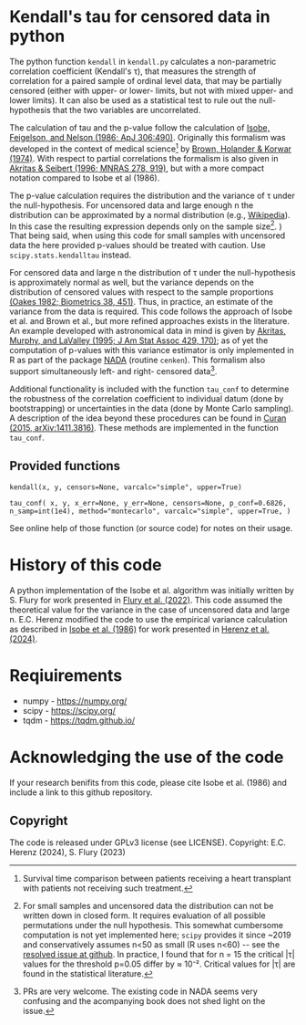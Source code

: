 # Kendall's tau for censored data in python

The python function `kendall` in `kendall.py` calculates a non-parametric correlation
coefficient (Kendall's τ), that measures the strength of correlation for a paired sample
of ordinal level data, that may be partially censored (either with upper- or lower-
limits, but not with mixed upper- and lower limits).  It can also be used as a
statistical test to rule out the null-hypothesis that the two variables are
uncorrelated.
  
The calculation of tau and the p-value follow the calculation of [Isobe, Feigelson, and
Nelson (1986; ApJ 306:490)][1].  Originally this formalism was developed in the context
of medical science[^1] by [Brown, Holander & Korwar (1974)][3].  With respect to
partial correlations the formalism is also given in [Akritas & Seibert (1996; MNRAS
278, 919)][2], but with a more compact notation compared to Isobe et al (1986).

The p-value calculation requires the distribution and the variance of τ under the null-hypothesis.  For uncensored data and large enough n the distribution can be approximated by a normal distribution (e.g., [Wikipedia][4]).  In this case the resulting expression depends only on the sample size[^2].  )
That being said, when using this code for small samples with uncensored data the here provided p-values should be treated with caution.  Use `scipy.stats.kendalltau` instead.

For censored data and large n the distribution of τ under the null-hypothesis is approximately normal as well, but the variance depends on the distribution of censored values with respect to the sample proportions [(Oakes 1982; Biometrics 38, 451)][5].  Thus, in practice, an estimate of the variance from the data is required.  This code follows the approach of Isobe et al. and Brown et al., but more refined approaches exists in the literature.  An example developed with astronomical data in mind is given by [Akritas, Murphy, and LaValley (1995; J Am Stat Assoc 429, 170)][6]; as of yet the computation of p-values with this variance estimator is only implemented in R as part of the package [NADA][NADA] (routine `cenken`).  This formalism also support simultaneously left- and right- censored data[^3].

[1]: https://doi.org/10.1086/164359
[2]: https://doi.org/10.1093/mnras/278.4.919
[3]: https://ntrl.ntis.gov/NTRL/dashboard/searchResults/titleDetail/AD767617.xhtml
[4]: https://en.wikipedia.org/wiki/Kendall_rank_correlation_coefficient#Hypothesis_test
[5]: https://doi.org/10.2307/2530458
[6]: https://doi.org/10.1080/01621459.1995.10476499
[gh]: https://github.com/scipy/scipy/issues/8456
[NADA]: https://www.rdocumentation.org/packages/NADA/

[^1]: Survival time comparison between patients receiving a heart transplant with patients not receiving such treatment.
[^2]: For small samples and uncensored data the distribution can not be written down in closed form.  It requires evaluation of all possible permutations under the null hypothesis.  This somewhat cumbersome computation is not yet implemented here; `scipy` provides it since ~2019 and conservatively assumes n<50 as small (R uses n<60) -- see the [resolved issue at github][gh].  In practice, I found that for n = 15 the critical |τ| values for the threshold p=0.05 differ by ≈ 10⁻².  Critical values for |τ| are found in the statistical literature.
[^3]: PRs are very welcome. The existing code in NADA seems very confusing and the acompanying book does not shed light on the issue. 

Additional functionality is included with the function `tau_conf` to determine the robustness of the correlation coefficient to individual datum (done by bootstrapping) or uncertainties in the data (done by Monte Carlo sampling).  A description of the idea beyond these procedures can be found in [Curan (2015, arXiv:1411.3816)][Curan].  These methods are implemented in the function `tau_conf`.

[Curan]: https://arxiv.org/abs/1411.3816

## Provided functions

`kendall(x, y, censors=None, varcalc="simple", upper=True)` 

`tau_conf( x, y, x_err=None, y_err=None, censors=None, p_conf=0.6826, n_samp=int(1e4), method="montecarlo", varcalc="simple", upper=True, )`

See online help of those function (or source code) for notes on their usage.

# History of this code 

A python implementation of the Isobe et al. algorithm was initially written by S. Flury
for work presented in [Flury et al. (2022)][7].  This code assumed the theoretical value for
the variance in the case of uncensored data and large n.  E.C. Herenz modified the code
to use the empirical variance calculation as described in [Isobe et al. (1986)][1] for work
presented in [Herenz et al. (2024)][8].

[7]: https://doi.org/10.3847/1538-4357/ac61e4
[8]: https://ui.adsabs.harvard.edu/abs/2024arXiv240603956H/abstract

# Reqiuirements

- numpy - https://numpy.org/
- scipy - https://scipy.org/
- tqdm - https://tqdm.github.io/

# Acknowledging the use of the code

If your research benifits from this code, please cite Isobe et al. (1986) and include a
link to this github repository. 

## Copyright

The code is released under GPLv3 license (see LICENSE).
Copyright: E.C. Herenz (2024), S. Flury (2023)
